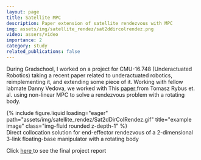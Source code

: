 ```yaml
---
layout: page
title: Satellite MPC
description: Paper extension of satellite rendezvous with MPC
img: assets/img/satellite_rendez/sat2ddircolrendez.png
video: assers/video
importance: 2
category: study
related_publications: false
---
```


During Gradschool, I worked on a project for CMU-16.748 (Underactuated Robotics) taking a recent paper related to underactuated robotics, reimplementing it, and extending some piece of it. Working with fellow labmate Danny Vedova, we worked with This <a href="https://link.springer.com/article/10.1007/s10846-016-0396-2"> paper </a> from Tomasz Rybus et. al. using non-linear MPC to solve a rendezvous problem with a rotating body.

<div class="row">
    <div class="col-sm mt-3 mt-md-0">
        {% include figure.liquid loading="eager" path="assets/img/satellite_rendez/Sat2dDirColRendez.gif" title="example image" class="img-fluid rounded z-depth-1" %}
    </div>
</div>
<div class="caption">
    Direct collocation solution for end-effector rendezvous of a 2-dimensional 3-link floating-base manipulator with a rotating body
</div>

Click <a href="/assets/pdf/tm_dkv_16748_paper.pdf"> here </a> to see the final project report
